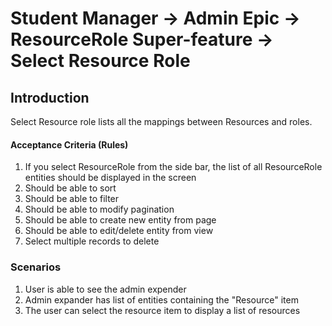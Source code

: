 # Student Manager -> Admin Epic -> ResourceRole Super-feature -> Select Resource Role

## Introduction

Select Resource role lists all the mappings between Resources and roles.

#### Acceptance Criteria (Rules)
1. If you select ResourceRole from the side bar, the list of all ResourceRole entities should be displayed in the screen
1. Should be able to sort
1. Should be able to filter
1. Should be able to modify pagination
1. Should be able to create new entity from page
1. Should be able to edit/delete entity from view
1. Select multiple records to delete

### Scenarios

1. User is able to see the admin expender
1. Admin expander has list of entities containing the "Resource" item 
2. The user can select the resource item to display a list of resources

